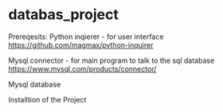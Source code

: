 # databas_project

Prereqesits:
Python inqierer - for user interface
https://github.com/magmax/python-inquirer

Mysql connector - for main program to talk to the sql database
https://www.mysql.com/products/connector/

Mysql database

Installtion of the Project
